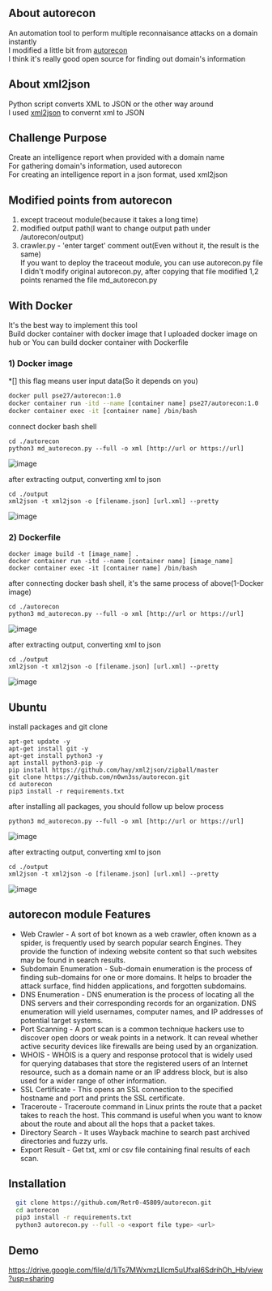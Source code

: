 ## About autorecon
An automation tool to perform multiple reconnaisance attacks on a domain instantly   
I modified a little bit from [autorecon](https://github.com/Retr0-45809/autorecon.git)   
I think it's really good open source for finding out domain's information

## About xml2json
Python script converts XML to JSON or the other way around   
I used [xml2json](https://github.com/hay/xml2json) to convernt xml to JSON

## Challenge Purpose
Create an intelligence report when provided with a domain name   
For gathering domain's information, used autorecon       
For creating an intelligence report in a json format, used xml2json

## Modified points from autorecon
1) except traceout module(because it takes a long time)
2) modified output path(I want to change output path under /autorecon/output)
3) crawler.py - 'enter target' comment out(Even without it, the result is the same)   
If you want to deploy the traceout module, you can use autorecon.py file   
I didn't modify original autorecon.py, after copying that file modified 1,2 points renamed the file md_autorecon.py   

## With Docker
It's the best way to implement this tool      
Build docker container with docker image that I uploaded docker image on hub or You can build docker container with Dockerfile   

### 1) Docker image
*[] this flag means user input data(So it depends on you)
```sh
docker pull pse27/autorecon:1.0
docker container run -itd --name [container name] pse27/autorecon:1.0
docker container exec -it [container name] /bin/bash
```
connect docker bash shell
```
cd ./autorecon
python3 md_autorecon.py --full -o xml [http://url or https://url]
```
![image](https://user-images.githubusercontent.com/44766776/217990158-5f82c812-8df2-4da2-86ff-3365b6255d45.png)
      
after extracting output, converting xml to json
```
cd ./output
xml2json -t xml2json -o [filename.json] [url.xml] --pretty
```
![image](https://user-images.githubusercontent.com/44766776/217990498-be3b508b-d695-4905-9a94-fea5a5f7d285.png)
     
### 2) Dockerfile
```
docker image build -t [image_name] .
docker container run -itd --name [container name] [image_name]
docker container exec -it [container name] /bin/bash
```
after connecting docker bash shell, it's the same process of above(1-Docker image)
```
cd ./autorecon
python3 md_autorecon.py --full -o xml [http://url or https://url]
```
![image](https://user-images.githubusercontent.com/44766776/217990172-60f8e8dc-8504-4f0e-9778-3cd249c110ca.png)
      
after extracting output, converting xml to json
```
cd ./output
xml2json -t xml2json -o [filename.json] [url.xml] --pretty
```
![image](https://user-images.githubusercontent.com/44766776/217990531-698c73d5-a111-46e5-b89e-41710987bbbe.png)

## Ubuntu
install packages and git clone
```
apt-get update -y 
apt-get install git -y 
apt-get install python3 -y 
apt install python3-pip -y 
pip install https://github.com/hay/xml2json/zipball/master
git clone https://github.com/n0wn3ss/autorecon.git
cd autorecon
pip3 install -r requirements.txt
```
after installing all packages, you should follow up below process
```
python3 md_autorecon.py --full -o xml [http://url or https://url]
```
![image](https://user-images.githubusercontent.com/44766776/217990172-60f8e8dc-8504-4f0e-9778-3cd249c110ca.png)
      
after extracting output, converting xml to json
```
cd ./output
xml2json -t xml2json -o [filename.json] [url.xml] --pretty
```
![image](https://user-images.githubusercontent.com/44766776/217990531-698c73d5-a111-46e5-b89e-41710987bbbe.png)


## autorecon module Features

- Web Crawler - A sort of bot known as a web crawler, often known as a spider, is frequently used by search popular search Engines. They provide the function of indexing website content so that such websites may be found in search results.
- Subdomain Enumeration - Sub-domain enumeration is the process of finding sub-domains for one or more domains. It helps to broader the attack surface, find hidden applications, and forgotten subdomains.
- DNS Enumeration - DNS enumeration is the process of locating all the DNS servers and their corresponding records for an organization. DNS enumeration will yield usernames, computer names, and IP addresses of potential target systems.
- Port Scanning - A port scan is a common technique hackers use to discover open doors or weak points in a network. It can reveal whether active security devices like firewalls are being used by an organization.
- WHOIS - WHOIS is a query and response protocol that is widely used for querying databases that store the registered users of an Internet resource, such as a domain name or an IP address block, but is also used for a wider range of other information.
- SSL Certificate - This opens an SSL connection to the specified hostname and port and prints the SSL certificate.
- Traceroute - Traceroute command in Linux prints the route that a packet takes to reach the host. This command is useful when you want to know about the route and about all the hops that a packet takes.
- Directory Search - It uses Wayback machine to search past archived directories and fuzzy urls.
- Export Result - Get txt, xml or csv file containing final results of each scan.


## Installation


```bash
  git clone https://github.com/Retr0-45809/autorecon.git
  cd autorecon
  pip3 install -r requirements.txt
  python3 autorecon.py --full -o <export file type> <url>
```
    


## Demo

https://drive.google.com/file/d/1iTs7MWxmzLllcm5uUfxal6SdrihOh_Hb/view?usp=sharing

